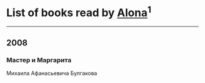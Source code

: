 # List of books read by [Alona](https://www.facebook.com/app_scoped_user_id/320700111602997/)<sup>1</sup>
---

## 2008

### Мастер и Маргарита
Михаила Афанасьевича Булгакова




